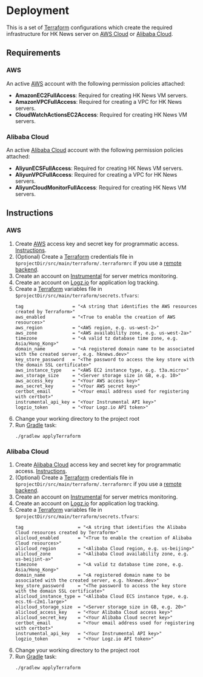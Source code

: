 # Deployment

This is a set of [Terraform](https://www.terraform.io) configurations which create the required infrastructure for HK News server on [AWS Cloud](https://aws.amazon.com) or [Alibaba Cloud](https://us.alibabacloud.com/en).

## Requirements

### AWS
An active [AWS](https://aws.amazon.com) account with the following permission policies attached:
* **AmazonEC2FullAccess**: Required for creating HK News VM servers.
* **AmazonVPCFullAccess**: Required for creating a VPC for HK News servers.
* **CloudWatchActionsEC2Access**: Required for creating HK News VM servers.

### Alibaba Cloud
An active [Alibaba Cloud](https://us.alibabacloud.com/en) account with the following permission policies attached:
* **AliyunECSFullAccess**: Required for creating HK News VM servers.
* **AliyunVPCFullAccess**: Required for creating a VPC for HK News servers.
* **AliyunCloudMonitorFullAccess**: Required for creating HK News VM servers.

## Instructions

### AWS
1. Create [AWS](https://aws.amazon.com) access key and secret key for programmatic access. [Instructions](https://docs.aws.amazon.com/general/latest/gr/aws-sec-cred-types.html#access-keys-and-secret-access-keys).
2. (Optional) Create a [Terraform](https://www.terraform.io) credentials file in `$projectDir/src/main/terraform/.terraformrc` if you use a [remote backend](https://www.terraform.io/docs/backends/index.html).
3. Create an account on [Instrumental](https://instrumentalapp.com) for server metrics monitoring.
4. Create an account on [Logz.io](https://logz.io/) for application log tracking.
3. Create a [Terraform](https://www.terraform.io) variables file in `$projectDir/src/main/terraform/secrets.tfvars`:
   ```hcl-terraform
   tag                  = "<A string that identifies the AWS resources created by Terraform>"
   aws_enabled          = "<True to enable the creation of AWS resources>"
   aws_region           = "<AWS region, e.g. us-west-2>"
   aws_zone             = "<AWS availability zone, e.g. us-west-2a>"
   timezone             = "<A valid tz database time zone, e.g. Asia/Hong_Kong>"
   domain_name          = "<A registered domain name to be associated with the created server, e.g. hknews.dev>"
   key_store_password   = "<The password to access the key store with the domain SSL certificate>"
   aws_instance_type    = "<AWS EC2 instance type, e.g. t3a.micro>"
   aws_storage_size     = "<Server storage size in GB, e.g. 10>"
   aws_access_key       = "<Your AWS access key>"
   aws_secret_key       = "<Your AWS secret key>"
   certbot_email        = "<Your email address used for registering with certbot>"
   instrumental_api_key = "<Your Instrumental API key>"
   logzio_token         = "<Your Logz.io API token>"
   ```
6. Change your working directory to the project root
7. Run [Gradle](https://gradle.org) task:
   ```shell script
   ./gradlew applyTerraform
   ```

### Alibaba Cloud
1. Create [Alibaba Cloud](https://us.alibabacloud.com/en) access key and secret key for programmatic access. [Instructions](https://partners-intl.aliyun.com/help/doc-detail/93720.htm).
2. (Optional) Create a [Terraform](https://www.terraform.io) credentials file in `$projectDir/src/main/terraform/.terraformrc` if you use a [remote backend](https://www.terraform.io/docs/backends/index.html).
3. Create an account on [Instrumental](https://instrumentalapp.com) for server metrics monitoring.
4. Create an account on [Logz.io](https://logz.io/) for application log tracking.
3. Create a [Terraform](https://www.terraform.io) variables file in `$projectDir/src/main/terraform/secrets.tfvars`:
   ```hcl-terraform
   tag                    = "<A string that identifies the Alibaba Cloud resources created by Terraform>"
   alicloud_enabled       = "<True to enable the creation of Alibaba Cloud resources>"
   alicloud_region        = "<Alibaba Cloud region, e.g. us-beijing>"
   alicloud_zone          = "<Alibaba Cloud availability zone, e.g. us-beijint-a>"
   timezone               = "<A valid tz database time zone, e.g. Asia/Hong_Kong>"
   domain_name            = "<A registered domain name to be associated with the created server, e.g. hknews.dev>"
   key_store_password     = "<The password to access the key store with the domain SSL certificate>"
   alicloud_instance_type = "<Alibaba Cloud ECS instance type, e.g. ecs.t6-c2m1.large>"
   alicloud_storage_size  = "<Server storage size in GB, e.g. 20>"
   alicloud_access_key    = "<Your Alibaba Cloud access key>"
   alicloud_secret_key    = "<Your Alibaba Cloud secret key>"
   certbot_email          = "<Your email address used for registering with certbot>"
   instrumental_api_key   = "<Your Instrumental API key>"
   logzio_token           = "<Your Logz.io API token>"
   ```
6. Change your working directory to the project root
7. Run [Gradle](https://gradle.org) task:
   ```shell script
   ./gradlew applyTerraform
   ```
